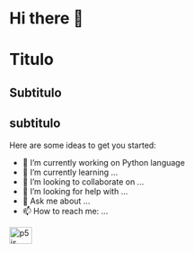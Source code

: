 # Hi there 👋
<h1>Titulo </h1>

## Subtitulo

<h2>subtitulo</h2>
Here are some ideas to get you started:

- 🔭 I’m currently working on Python language
- 🌱 I’m currently learning ...
- 👯 I’m looking to collaborate on ...
- 🤔 I’m looking for help with ...
- 💬 Ask me about ...
- 📫 How to reach me: ...


<p dir="auto"><a target="_blank" rel="noopener noreferrer nofollow" href="https://camo.githubusercontent.com/77e2685e9b84be282f193a05c6571760200f8adfaf92892490ade52a596f2a7c/68747470733a2f2f62726d2e696f2f6d61747465722d6a732f696d672f6d61747465722d6a732e737667"><img align="center" alt="p5js" height="30" width="40" src="https://camo.githubusercontent.com/77e2685e9b84be282f193a05c6571760200f8adfaf92892490ade52a596f2a7c/68747470733a2f2f62726d2e696f2f6d61747465722d6a732f696d672f6d61747465722d6a732e737667" data-canonical-src="https://brm.io/matter-js/img/matter-js.svg" style="max-width: 100%;"></a></p>



